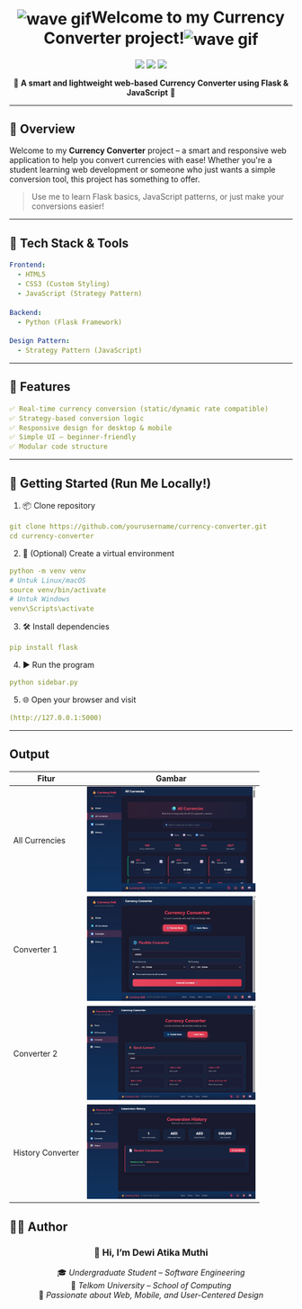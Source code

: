 <h1 align="center"><img src="https://media2.giphy.com/media/v1.Y2lkPTc5MGI3NjExYmt0djF2Y3pseXF5eWVmY3E4N3Y1aDlkMWh3ODNsb285dDdiOWcyaSZlcD12MV9pbnRlcm5hbF9naWZfYnlfaWQmY3Q9cw/Vzx4sBK20062zvYGpg/giphy.gif" width="30" style="vertical-align:middle" alt="wave gif">Welcome to my Currency Converter project!<img src="https://media2.giphy.com/media/v1.Y2lkPTc5MGI3NjExYmt0djF2Y3pseXF5eWVmY3E4N3Y1aDlkMWh3ODNsb285dDdiOWcyaSZlcD12MV9pbnRlcm5hbF9naWZfYnlfaWQmY3Q9cw/Vzx4sBK20062zvYGpg/giphy.gif" width="30" style="vertical-align:middle" alt="wave gif"></h1>

<p align="center">
  <img src="https://img.shields.io/badge/Status-Active-green?style=for-the-badge"/>
  <img src="https://img.shields.io/badge/Made%20With-Flask-blue?style=for-the-badge"/>
  <img src="https://img.shields.io/badge/Pattern-Strategy-orange?style=for-the-badge"/>
</p>

<p align="center">
  💱 <b>A smart and lightweight web-based Currency Converter using Flask & JavaScript</b> 💱  
</p>

---


## 🧠 Overview

Welcome to my **Currency Converter** project – a smart and responsive web application to help you convert currencies with ease! Whether you're a student learning web development or someone who just wants a simple conversion tool, this project has something to offer.

> Use me to learn Flask basics, JavaScript patterns, or just make your conversions easier!

---

## 🔧 Tech Stack & Tools

```yaml
Frontend:
  - HTML5
  - CSS3 (Custom Styling)
  - JavaScript (Strategy Pattern)

Backend:
  - Python (Flask Framework)

Design Pattern:
  - Strategy Pattern (JavaScript)

```
---
## 🧩 Features

```yaml
✅ Real-time currency conversion (static/dynamic rate compatible)
✅ Strategy-based conversion logic
✅ Responsive design for desktop & mobile
✅ Simple UI – beginner-friendly
✅ Modular code structure

```
---
## 🚀 Getting Started (Run Me Locally!)

1. 📦 Clone repository
```yaml
git clone https://github.com/yourusername/currency-converter.git
cd currency-converter
```
2. 🧪 (Optional) Create a virtual environment
```yaml
python -m venv venv
# Untuk Linux/macOS
source venv/bin/activate
# Untuk Windows
venv\Scripts\activate
```
3. 🛠️ Install dependencies
```yaml
pip install flask
```
4. ▶️ Run the program
```yaml
python sidebar.py
```
5. 🌐 Open your browser and visit
```yaml
(http://127.0.0.1:5000)
```

---
## Output
| Fitur         | Gambar |
|---------------|--------|
| All Currencies| <img src="images/image2.png" width="300"/> |
| Converter 1   | <img src="images/image3.png" width="300"/> |
| Converter 2   | <img src="images/image4.png" width="300"/> |
| History Converter   | <img src="images/image5.png" width="300"/> |

## 🧑‍💻 Author

<div align="center">


### 👋 Hi, I’m **Dewi Atika Muthi**

🎓 *Undergraduate Student – Software Engineering*  
🏫 *Telkom University – School of Computing*  
🎯 *Passionate about Web, Mobile, and User-Centered Design*

<br/>

</div>
